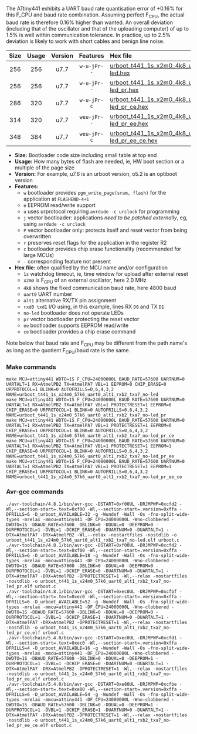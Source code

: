 The ATtiny441 exhibits a UART baud rate quantisation error of +0.16% for this F_CPU and baud rate combination. Assuming perfect F<sub>CPU</sub>, the actual baud rate is therefore 0.16% higher than wanted. An overall deviation (including that of the oscillator and that of the uploading computer) of up to 1.5% is well within communication tolerance. In practice, up to 2.5% deviation is likely to work with short cables and benign line noise.

|Size|Usage|Version|Features|Hex file|
|:-:|:-:|:-:|:-:|:--|
|256|256|u7.7|`w-u-jPr--`|[urboot_t441_1s_x2m0_4k8_uart0_alt1_rxb2_txa7_no-led.hex](https://raw.githubusercontent.com/stefanrueger/urboot.hex/main/mcus/attiny441/watchdog_1_s/external_oscillator_x/%2B2m000000_hz/%2B%2B%2B4k8_baud/uart0_alt1_rxb2_txa7/no-led/urboot_t441_1s_x2m0_4k8_uart0_alt1_rxb2_txa7_no-led.hex)|
|256|256|u7.7|`w-u-jPr--`|[urboot_t441_1s_x2m0_4k8_uart0_alt1_rxb2_txa7_no-led_pr.hex](https://raw.githubusercontent.com/stefanrueger/urboot.hex/main/mcus/attiny441/watchdog_1_s/external_oscillator_x/%2B2m000000_hz/%2B%2B%2B4k8_baud/uart0_alt1_rxb2_txa7/no-led/urboot_t441_1s_x2m0_4k8_uart0_alt1_rxb2_txa7_no-led_pr.hex)|
|286|320|u7.7|`w-u-jPr-c`|[urboot_t441_1s_x2m0_4k8_uart0_alt1_rxb2_txa7_no-led_pr_ce.hex](https://raw.githubusercontent.com/stefanrueger/urboot.hex/main/mcus/attiny441/watchdog_1_s/external_oscillator_x/%2B2m000000_hz/%2B%2B%2B4k8_baud/uart0_alt1_rxb2_txa7/no-led/urboot_t441_1s_x2m0_4k8_uart0_alt1_rxb2_txa7_no-led_pr_ce.hex)|
|314|320|u7.7|`weu-jPr--`|[urboot_t441_1s_x2m0_4k8_uart0_alt1_rxb2_txa7_no-led_pr_ee.hex](https://raw.githubusercontent.com/stefanrueger/urboot.hex/main/mcus/attiny441/watchdog_1_s/external_oscillator_x/%2B2m000000_hz/%2B%2B%2B4k8_baud/uart0_alt1_rxb2_txa7/no-led/urboot_t441_1s_x2m0_4k8_uart0_alt1_rxb2_txa7_no-led_pr_ee.hex)|
|348|384|u7.7|`weu-jPr-c`|[urboot_t441_1s_x2m0_4k8_uart0_alt1_rxb2_txa7_no-led_pr_ee_ce.hex](https://raw.githubusercontent.com/stefanrueger/urboot.hex/main/mcus/attiny441/watchdog_1_s/external_oscillator_x/%2B2m000000_hz/%2B%2B%2B4k8_baud/uart0_alt1_rxb2_txa7/no-led/urboot_t441_1s_x2m0_4k8_uart0_alt1_rxb2_txa7_no-led_pr_ee_ce.hex)|

- **Size:** Bootloader code size including small table at top end
- **Usage:** How many bytes of flash are needed, ie, HW boot section or a multiple of the page size
- **Version:** For example, u7.6 is an urboot version, o5.2 is an optiboot version
- **Features:**
  + `w` bootloader provides `pgm_write_page(sram, flash)` for the application at `FLASHEND-4+1`
  + `e` EEPROM read/write support
  + `u` uses urprotocol requiring `avrdude -c urclock` for programming
  + `j` vector bootloader: applications *need to be patched externally*, eg, using `avrdude -c urclock`
  + `P` vector bootloader only: protects itself and reset vector from being overwritten
  + `r` preserves reset flags for the application in the register R2
  + `c` bootloader provides chip erase functionality (recommended for large MCUs)
  + `-` corresponding feature not present
- **Hex file:** often qualified by the MCU name and/or configuration
  + `1s` watchdog timeout, ie, time window for upload after external reset
  + `x2m0` is F<sub>CPU</sub> of an external oscillator, here 2.0 MHz
  + `4k8` shows the fixed communication baud rate, here 4800 baud
  + `uart0` UART number
  + `alt1` alternative RX/TX pin assignment
  + `rxd0 txd1` I/O using, in this example, lines RX `D0` and TX `D1`
  + `no-led` bootloader does not operate LEDs
  + `pr` vector bootloader protecting the reset vector
  + `ee` bootloader supports EEPROM read/write
  + `ce` bootloader provides a chip erase command


Note below that baud rate and F<sub>CPU</sub> may be different from the path name's as long as the quotient F<sub>CPU</sub>/baud rate is the same.

### Make commands
```
make MCU=attiny441 WDTO=1S F_CPU=24000000L BAUD_RATE=57600 UARTNUM=0 UARTALT=1 RX=AtmelPB2 TX=AtmelPA7 VBL=1 EEPROM=0 CHIP_ERASE=0 URPROTOCOL=1 BLINK=0 AUTOFRILLS=0,6,4,3,2 NAME=urboot_t441_1s_x24m0_57k6_uart0_alt1_rxb2_txa7_no-led
make MCU=attiny441 WDTO=1S F_CPU=24000000L BAUD_RATE=57600 UARTNUM=0 UARTALT=1 RX=AtmelPB2 TX=AtmelPA7 VBL=1 PROTECTRESET=1 EEPROM=0 CHIP_ERASE=0 URPROTOCOL=1 BLINK=0 AUTOFRILLS=0,6,4,3,2 NAME=urboot_t441_1s_x24m0_57k6_uart0_alt1_rxb2_txa7_no-led_pr
make MCU=attiny441 WDTO=1S F_CPU=24000000L BAUD_RATE=57600 UARTNUM=0 UARTALT=1 RX=AtmelPB2 TX=AtmelPA7 VBL=1 PROTECTRESET=1 EEPROM=0 CHIP_ERASE=1 URPROTOCOL=1 BLINK=0 AUTOFRILLS=0,6,4,3,2 NAME=urboot_t441_1s_x24m0_57k6_uart0_alt1_rxb2_txa7_no-led_pr_ce
make MCU=attiny441 WDTO=1S F_CPU=24000000L BAUD_RATE=57600 UARTNUM=0 UARTALT=1 RX=AtmelPB2 TX=AtmelPA7 VBL=1 PROTECTRESET=1 EEPROM=1 CHIP_ERASE=0 URPROTOCOL=1 BLINK=0 AUTOFRILLS=0,6,4,3,2 NAME=urboot_t441_1s_x24m0_57k6_uart0_alt1_rxb2_txa7_no-led_pr_ee
make MCU=attiny441 WDTO=1S F_CPU=24000000L BAUD_RATE=57600 UARTNUM=0 UARTALT=1 RX=AtmelPB2 TX=AtmelPA7 VBL=1 PROTECTRESET=1 EEPROM=1 CHIP_ERASE=1 URPROTOCOL=1 BLINK=0 AUTOFRILLS=0,6,4,3,2 NAME=urboot_t441_1s_x24m0_57k6_uart0_alt1_rxb2_txa7_no-led_pr_ee_ce
```

### Avr-gcc commands
```
./avr-toolchain/4.8.1/bin/avr-gcc -DSTART=0xf00UL -DRJMPWP=0xcfd2 -Wl,--section-start=.text=0xf00 -Wl,--section-start=.version=0xffa -DFRILLS=6 -D_urboot_AVAILABLE=32 -g -Wundef -Wall -Os -fno-split-wide-types -mrelax -mmcu=attiny441 -DF_CPU=24000000L -Wno-clobbered -DWDTO=1S -DBAUD_RATE=57600 -DBLINK=0 -DDUAL=0 -DEEPROM=0 -DURPROTOCOL=1 -DVBL=1 -DCHIP_ERASE=0 -DUARTNUM=0 -DUARTALT=1 -DTX=AtmelPA7 -DRX=AtmelPB2 -Wl,--relax -nostartfiles -nostdlib -o urboot_t441_1s_x24m0_57k6_uart0_alt1_rxb2_txa7_no-led.elf urboot.c
./avr-toolchain/4.8.1/bin/avr-gcc -DSTART=0xf00UL -DRJMPWP=0xcfd2 -Wl,--section-start=.text=0xf00 -Wl,--section-start=.version=0xffa -DFRILLS=6 -D_urboot_AVAILABLE=18 -g -Wundef -Wall -Os -fno-split-wide-types -mrelax -mmcu=attiny441 -DF_CPU=24000000L -Wno-clobbered -DWDTO=1S -DBAUD_RATE=57600 -DBLINK=0 -DDUAL=0 -DEEPROM=0 -DURPROTOCOL=1 -DVBL=1 -DCHIP_ERASE=0 -DUARTNUM=0 -DUARTALT=1 -DTX=AtmelPA7 -DRX=AtmelPB2 -DPROTECTRESET=1 -Wl,--relax -nostartfiles -nostdlib -o urboot_t441_1s_x24m0_57k6_uart0_alt1_rxb2_txa7_no-led_pr.elf urboot.c
./avr-toolchain/4.8.1/bin/avr-gcc -DSTART=0xec0UL -DRJMPWP=0xcfbf -Wl,--section-start=.text=0xec0 -Wl,--section-start=.version=0xffa -DFRILLS=6 -D_urboot_AVAILABLE=52 -g -Wundef -Wall -Os -fno-split-wide-types -mrelax -mmcu=attiny441 -DF_CPU=24000000L -Wno-clobbered -DWDTO=1S -DBAUD_RATE=57600 -DBLINK=0 -DDUAL=0 -DEEPROM=0 -DURPROTOCOL=1 -DVBL=1 -DCHIP_ERASE=1 -DUARTNUM=0 -DUARTALT=1 -DTX=AtmelPA7 -DRX=AtmelPB2 -DPROTECTRESET=1 -Wl,--relax -nostartfiles -nostdlib -o urboot_t441_1s_x24m0_57k6_uart0_alt1_rxb2_txa7_no-led_pr_ce.elf urboot.c
./avr-toolchain/5.4.0/bin/avr-gcc -DSTART=0xec0UL -DRJMPWP=0xcfd1 -Wl,--section-start=.text=0xec0 -Wl,--section-start=.version=0xffa -DFRILLS=4 -D_urboot_AVAILABLE=16 -g -Wundef -Wall -Os -fno-split-wide-types -mrelax -mmcu=attiny441 -DF_CPU=24000000L -Wno-clobbered -DWDTO=1S -DBAUD_RATE=57600 -DBLINK=0 -DDUAL=0 -DEEPROM=1 -DURPROTOCOL=1 -DVBL=1 -DCHIP_ERASE=0 -DUARTNUM=0 -DUARTALT=1 -DTX=AtmelPA7 -DRX=AtmelPB2 -DPROTECTRESET=1 -Wl,--relax -nostartfiles -nostdlib -o urboot_t441_1s_x24m0_57k6_uart0_alt1_rxb2_txa7_no-led_pr_ee.elf urboot.c
./avr-toolchain/5.4.0/bin/avr-gcc -DSTART=0xe80UL -DRJMPWP=0xcfbe -Wl,--section-start=.text=0xe80 -Wl,--section-start=.version=0xffa -DFRILLS=6 -D_urboot_AVAILABLE=54 -g -Wundef -Wall -Os -fno-split-wide-types -mrelax -mmcu=attiny441 -DF_CPU=24000000L -Wno-clobbered -DWDTO=1S -DBAUD_RATE=57600 -DBLINK=0 -DDUAL=0 -DEEPROM=1 -DURPROTOCOL=1 -DVBL=1 -DCHIP_ERASE=1 -DUARTNUM=0 -DUARTALT=1 -DTX=AtmelPA7 -DRX=AtmelPB2 -DPROTECTRESET=1 -Wl,--relax -nostartfiles -nostdlib -o urboot_t441_1s_x24m0_57k6_uart0_alt1_rxb2_txa7_no-led_pr_ee_ce.elf urboot.c
```

